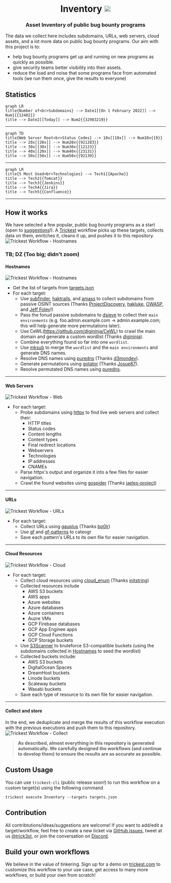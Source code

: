 <h1 align="center">Inventory <a href="https://twitter.com/intent/tweet?text=CVE%20PoC%20-%20Find%20almost%20every%20publicly%20available%20CVE%20Proof-of-Concept%2E%0Ahttps%3A%2F%2Fgithub%2Ecom%2Ftrickest%2Fcve%0A&hashtags=cve,poc,vulnerability,vulnerabilities,exploit,infosec,cybersecurity"><img src="https://img.shields.io/badge/Tweet--lightgrey?logo=twitter&style=social" alt="Tweet" height="20"/></a></h1>
<h3 align="center">Asset Inventory of public bug bounty programs</h3>

The data we collect here includes subdomains, URLs, web servers, cloud assets, and a lot more data on public bug bounty programs. Our aim with this project is to:
- help bug bounty programs get up and running on new programs as quickly as possible.
- give security teams better visibility into their assets.
- reduce the load and noise that some programs face from automated tools (we run them once, give the results to everyone)

## Statistics
```mermaid
graph LR
title{Number of<br>Subdomains} --> Date1[[On 1 February 2022]] --> Num1{{12482}}
title --> Date2[[Today]] --> Num2{{32983219}}
```

---

```mermaid
graph TD
title{Web Server Root<br>Status Codes} --> 10x[[10x]] --> Num10x{{0}}
title --> 20x[[20x]] --> Num20x{{921283}}
title --> 30x[[30x]] --> Num30x{{12123}}
title --> 40x[[20x]] --> Num40x{{23131}}
title --> 50x[[50x]] --> Num50x{{92139}}
```

---

```mermaid
graph LR
title{5 Most Used<br>Technologies} --> Tech1{{Apache}}
title --> Tech2{{Tomcat}}
title --> Tech3{{Jenkins}}
title --> Tech4{{Jira}}
title --> Tech5{{Confluence}}
```

---

## How it works
We have selected a few popular, public bug bounty programs as a start (open to [suggestions](#contribution)!). A [Trickest](https://trickest.com) workflow picks up these targets, collects data on them, enritches it, cleans it up, and pushes it to this repository.
![Trickest Workflow - Hostnames](screenshots/main.png "Trickest Workflow - Main")

### TB; DZ (Too big; didn't zoom)
#### Hostnames
![Trickest Workflow - Hostnames](screenshots/hostnames.png "Trickest Workflow - Hostnames")
- Get the list of targets from [targets.json](targets.json)
- For each target:
    - Use [subfinder](https://github.com/projectdiscovery/subfinder), [haktrails](https://github.com/hakluke/haktrails), and [amass](https://github.com/OWASP/Amass) to collect subdomains from passive OSINT sources (Thanks [ProjectDiscovery](https://github.com/projectdiscovery), [hakluke](https://github.com/hakluke), [OWASP](https://github.com/OWASP), and [Jeff Foley](https://github.com/caffix)!)
    - Pass the fonud passive subdomains to [dsieve](https://github.com/trickest/dsieve) to collect their `main environments` (e.g. foo.admin.example.com -> admin.example.com; this will help generate more permutations later).
    - Use CeWL(https://github.com/digininja/CeWL) to crawl the main domain and generate a custom wordlist (Thanks [digininja](https://github.com/digininja)).
    - Combine everything found so far into one `wordlist`.
    - Use [mksub](https://github.com/trickest/mksub) to merge the `wordlist` and the `main environments` and generate DNS names.
    - Resolve DNS names using [puredns](https://github.com/d3mondev/puredns) (Thanks [d3mondev](https://github.com/d3mondev)).
    - Generate permutations using [gotator](https://github.com/Josue87/gotator) (Thanks [Josue87](https://github.com/Josue87)).
    - Resolve permutated DNS names using [puredns](https://github.com/d3mondev/puredns).

---

#### Web Servers
![Trickest Workflow - Web](screenshots/web.png "Trickest Workflow - Web")
- For each target:
    - Probe subdomains using [httpx](https://github.com/projectdiscovery/httpx) to find live web servers and collect their:
        - HTTP titles
        - Status codes
        - Content lengths
        - Content types
        - Final redirect locations
        - Webservers
        - Technologies
        - IP addresses
        - CNAMEs
    - Parse httpx's output and organize it into a few files for easier navigation.
    - Crawl the found websites using [gospider](https://github.com/jaeles-project/gospider) (Thanks [jaeles-project](https://github.com/jaeles-project/gospider))

---

#### URLs
![Trickest Workflow - URLs](screenshots/urls.png "Trickest Workflow - URLs")
- For each target:
    - Collect URLs using [gauplus](https://github.com/bp0lr/gauplus) (Thanks [bp0lr](https://github.com/bp0lr/gauplus))
    - Use [gf](https://github.com/tomnomnom/gf) and [gf-patterns](https://github.com/1ndianl33t/Gf-Patterns) to cateogr
    - Save each pattern's URLs to its own file for easier navigation.

---

#### Cloud Resources
![Trickest Workflow - Cloud](screenshots/cloud.png "Trickest Workflow - Cloud")
- For each target:
    - Collect cloud resources using [cloud_enum](https://github.com/initstring/cloud_enum) (Thanks [initstring](https://github.com/initstring/cloud_enum))
    - Collected resources include
        - AWS S3 buckets 
        - AWS apps
        - Azure websites
        - Azure databases
        - Azure containers
        - Auzre VMs
        - GCP Firebase databases
        - GCP App Enginee apps
        - GCP Cloud Functions
        - GCP Storage buckets
    - Use [S3Scanner](https://github.com/sa7mon/S3Scanner) to bruteforce S3-compatible buckets (using the subdomains collected in [Hostnames](#hostnames) to seed the wordlist)
    - Collected buckets include:
        - AWS S3 buckets
        - DigitalOcean Spaces
        - DreamHost buckets
        - Linode buckets
        - Scaleway buckets
        - Wasabi buckets
    - Save each type of resource to its own file for easier navigation.

---

#### Collect and store
In the end, we deduplicate and merge the results of this workflow execution with the previous executions and push them to this repository.
![Trickest Workflow - Collect](screenshots/collect.png "Trickest Workflow - Collect")


> **As described, almost everything in this repository is generated automatically. We carefully designed the workflows (and continue to develop them) to ensure the results are as accurate as possible.**

## Custom Usage
You can use `trickest-cli` (public release soon!) to run this workflow on a custom target(s) using the following command
```
trickest execute Inventory --targets targets.json
```

## Contribution
All contribtutions/ideas/suggestions are welcome! If you want to add/edit a target/workflow, feel free to create a new ticket via [GitHub issues](https://github.com/trickest/cve/issues), tweet at us [@trick3st](https://twitter.com/trick3st), or join the conversation on [Discord](#).

## Build your own workflows
We believe in the value of tinkering. Sign up for a demo on [trickest.com](https://trickest.com) to customize this workflow to your use case, get access to many more workflows, or build your own from scratch!
